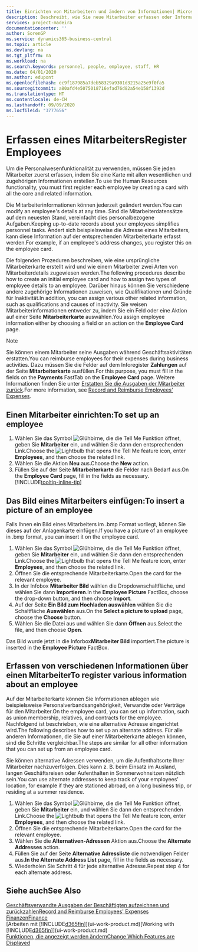 ```yaml
---
title: Einrichten von Mitarbeitern und ändern von Informationen| Microsoft Docs
description: Beschreibt, wie Sie neue Mitarbeiter erfassen oder Informationen für vorhandene Mitarbeiter bearbeiten.
services: project-madeira
documentationcenter: ''
author: SorenGP
ms.service: dynamics365-business-central
ms.topic: article
ms.devlang: na
ms.tgt_pltfrm: na
ms.workload: na
ms.search.keywords: personnel, people, employee, staff, HR
ms.date: 04/01/2020
ms.author: edupont
ms.openlocfilehash: ec9f187985a7deb58329a9301d3215a25e9f0fa5
ms.sourcegitcommit: a80afd4e5075018716efad76d82a54e158f1392d
ms.translationtype: HT
ms.contentlocale: de-CH
ms.lasthandoff: 09/09/2020
ms.locfileid: "3777656"
---
```

# <a name="register-employees"></a><span data-ttu-id="3d905-103">Erfassen eines Mitarbeiters</span><span class="sxs-lookup"><span data-stu-id="3d905-103">Register Employees</span></span>
<span data-ttu-id="3d905-104">Um die Personalwesenfunktionalität zu verwenden, müssen Sie jeden Mitarbeiter zuerst erfassen, indem Sie eine Karte mit allen wesentlichen und zugehörigen Informationen erstellen.</span><span class="sxs-lookup"><span data-stu-id="3d905-104">To use the Human Resources functionality, you must first register each employee by creating a card with all the core and related information.</span></span>

<span data-ttu-id="3d905-105">Die Mitarbeiterinformationen können jederzeit geändert werden.</span><span class="sxs-lookup"><span data-stu-id="3d905-105">You can modify an employee's details at any time.</span></span> <span data-ttu-id="3d905-106">Sind die Mitarbeiterdatensätze auf dem neuesten Stand, vereinfacht dies personalbezogene Aufgaben.</span><span class="sxs-lookup"><span data-stu-id="3d905-106">Keeping up-to-date records about your employees simplifies personnel tasks.</span></span> <span data-ttu-id="3d905-107">Ändert sich beispielsweise die Adresse eines Mitarbeiters, kann diese Information auf der entsprechenden Mitarbeiterkarte erfasst werden.</span><span class="sxs-lookup"><span data-stu-id="3d905-107">For example, if an employee's address changes, you register this on the employee card.</span></span>

<span data-ttu-id="3d905-108">Die folgenden Prozeduren beschreiben, wie eine ursprüngliche Mitarbeiterkarte erstellt wird und wie einem Mitarbeiter zwei Arten von Mitarbeiterdetails zugewiesen werden.</span><span class="sxs-lookup"><span data-stu-id="3d905-108">The following procedures describe how to create an initial employee card and how to assign two types of employee details to an employee.</span></span> <span data-ttu-id="3d905-109">Darüber hinaus können Sie verschiedene andere zugehörige Informationen zuweisen, wie Qualifikationen und Gründe für Inaktivität.</span><span class="sxs-lookup"><span data-stu-id="3d905-109">In addition, you can assign various other related information, such as qualifications and causes of inactivity.</span></span> <span data-ttu-id="3d905-110">Sie weisen Mitarbeiterinformationen entweder zu, indem Sie ein Feld oder eine Aktion auf einer Seite **Mitarbeiterkarte** auswählen.</span><span class="sxs-lookup"><span data-stu-id="3d905-110">You assign employee information either by choosing a field or an action on the **Employee Card** page.</span></span>

> [!NOTE]  
> <span data-ttu-id="3d905-111">Sie können einem Mitarbeiter seine Ausgaben während Geschäftsaktivitäten erstatten.</span><span class="sxs-lookup"><span data-stu-id="3d905-111">You can reimburse employees for their expenses during business activities.</span></span> <span data-ttu-id="3d905-112">Dazu müssen Sie die Felder auf dem Inforegister **Zahlungen** auf der Seite **Mitarbeiterkarte** ausfüllen.</span><span class="sxs-lookup"><span data-stu-id="3d905-112">For this purpose, you must fill in the fields on the **Payments** FastTab on the **Employee Card** page.</span></span> <span data-ttu-id="3d905-113">Weitere Informationen finden Sie unter [Erstatten Sie die Ausgaben der Mitarbeiter zurück](finance-how-record-reimburse-employee-expenses.md).</span><span class="sxs-lookup"><span data-stu-id="3d905-113">For more information, see [Record and Reimburse Employees' Expenses](finance-how-record-reimburse-employee-expenses.md).</span></span>

## <a name="to-set-up-an-employee"></a><span data-ttu-id="3d905-114">Einen Mitarbeiter einrichten:</span><span class="sxs-lookup"><span data-stu-id="3d905-114">To set up an employee</span></span>
1. <span data-ttu-id="3d905-115">Wählen Sie das Symbol ![Glühbirne, die die Tell Me Funktion öffnet](media/ui-search/search_small.png "Tell Me-Funktion"), geben Sie **Mitarbeiter** ein, und wählen Sie dann den entsprechenden Link.</span><span class="sxs-lookup"><span data-stu-id="3d905-115">Choose the ![Lightbulb that opens the Tell Me feature](media/ui-search/search_small.png "Tell me what you want to do") icon, enter **Employees**, and then choose the related link.</span></span>
2. <span data-ttu-id="3d905-116">Wählen Sie die Aktion **Neu** aus.</span><span class="sxs-lookup"><span data-stu-id="3d905-116">Choose the **New** action.</span></span>
3. <span data-ttu-id="3d905-117">Füllen Sie auf der Seite **Mitarbeiterkarte** die Felder nach Bedarf aus.</span><span class="sxs-lookup"><span data-stu-id="3d905-117">On the **Employee Card** page, fill in the fields as necessary.</span></span> [!INCLUDE[tooltip-inline-tip](includes/tooltip-inline-tip_md.md)]

## <a name="to-insert-a-picture-of-an-employee"></a><span data-ttu-id="3d905-118">Das Bild eines Mitarbeiters einfügen:</span><span class="sxs-lookup"><span data-stu-id="3d905-118">To insert a picture of an employee</span></span>
<span data-ttu-id="3d905-119">Falls Ihnen ein Bild eines Mitarbeiters im .bmp Format vorliegt,  können Sie dieses auf der Anlagenkarte einfügen.</span><span class="sxs-lookup"><span data-stu-id="3d905-119">If you have a picture of an employee in .bmp format, you can insert it on the employee card.</span></span>

1. <span data-ttu-id="3d905-120">Wählen Sie das Symbol ![Glühbirne, die die Tell Me Funktion öffnet](media/ui-search/search_small.png "Tell Me-Funktion"), geben Sie **Mitarbeiter** ein, und wählen Sie dann den entsprechenden Link.</span><span class="sxs-lookup"><span data-stu-id="3d905-120">Choose the ![Lightbulb that opens the Tell Me feature](media/ui-search/search_small.png "Tell me what you want to do") icon, enter **Employees**, and then choose the related link.</span></span>
2. <span data-ttu-id="3d905-121">Öffnen Sie die entsprechende Mitarbeiterkarte.</span><span class="sxs-lookup"><span data-stu-id="3d905-121">Open the card for the relevant employee.</span></span>
3. <span data-ttu-id="3d905-122">In der Infobox **Mitarbeiter Bild** wählen die Dropdownschaltfläche, und wählen Sie dann **Importieren**.</span><span class="sxs-lookup"><span data-stu-id="3d905-122">In the **Employee Picture** FactBox, choose the drop-down button, and then choose **Import**.</span></span>
4. <span data-ttu-id="3d905-123">Auf der Seite **Ein Bild zum Hochladen auswählen** wählen Sie die Schaltfläche **Auswählen** aus.</span><span class="sxs-lookup"><span data-stu-id="3d905-123">On the **Select a picture to upload** page, choose the **Choose** button.</span></span>
5. <span data-ttu-id="3d905-124">Wählen Sie die Datei aus und wählen Sie dann **Öffnen** aus.</span><span class="sxs-lookup"><span data-stu-id="3d905-124">Select the file, and then choose **Open**.</span></span>

<span data-ttu-id="3d905-125">Das Bild wurde jetzt in die Inforbox**Mitarbeiter Bild** importiert.</span><span class="sxs-lookup"><span data-stu-id="3d905-125">The picture is inserted in the **Employee Picture** FactBox.</span></span>

## <a name="to-register-various-information-about-an-employee"></a><span data-ttu-id="3d905-126">Erfassen von verschiedenen Informationen über einen Mitarbeiter</span><span class="sxs-lookup"><span data-stu-id="3d905-126">To register various information about an employee</span></span>
<span data-ttu-id="3d905-127">Auf der Mitarbeiterkarte können Sie Informationen ablegen wie beispielsweise Personalverbandsangehörigkeit, Verwandte oder Verträge für den Mitarbeiter.</span><span class="sxs-lookup"><span data-stu-id="3d905-127">On the employee card, you can set up information, such as union membership, relatives, and contracts for the employee.</span></span> <span data-ttu-id="3d905-128">Nachfolgend ist beschrieben, wie eine alternative Adresse eingerichtet wird.</span><span class="sxs-lookup"><span data-stu-id="3d905-128">The following describes how to set up an alternate address.</span></span> <span data-ttu-id="3d905-129">Für alle anderen Informationen, die Sie auf einer Mitarbeiterkarte ablegen können, sind die Schritte vergleichbar.</span><span class="sxs-lookup"><span data-stu-id="3d905-129">The steps are similar for all other information that you can set up from an employee card.</span></span>

<span data-ttu-id="3d905-130">Sie können alternative Adressen verwenden, um die Aufenthaltsorte Ihrer Mitarbeiter nachzuverfolgen. Dies kann z. B. beim Einsatz im Ausland, langen Geschäftsreisen oder Aufenthalten in Sommerwohnsitzen nützlich sein.</span><span class="sxs-lookup"><span data-stu-id="3d905-130">You can use alternate addresses to keep track of your employees’ location, for example if they are stationed abroad, on a long business trip, or residing at a summer residence.</span></span>

1. <span data-ttu-id="3d905-131">Wählen Sie das Symbol ![Glühbirne, die die Tell Me Funktion öffnet](media/ui-search/search_small.png "Tell Me-Funktion"), geben Sie **Mitarbeiter** ein, und wählen Sie dann den entsprechenden Link.</span><span class="sxs-lookup"><span data-stu-id="3d905-131">Choose the ![Lightbulb that opens the Tell Me feature](media/ui-search/search_small.png "Tell me what you want to do") icon, enter **Employees**, and then choose the related link.</span></span>
2. <span data-ttu-id="3d905-132">Öffnen Sie die entsprechende Mitarbeiterkarte.</span><span class="sxs-lookup"><span data-stu-id="3d905-132">Open the card for the relevant employee.</span></span>
3. <span data-ttu-id="3d905-133">Wählen Sie die **Alternativen-Adressen** Aktion aus.</span><span class="sxs-lookup"><span data-stu-id="3d905-133">Choose the **Alternate Addresses** action.</span></span>
4. <span data-ttu-id="3d905-134">Füllen Sie auf der Seite **Alternative Adressliste** die notwendigen Felder aus.</span><span class="sxs-lookup"><span data-stu-id="3d905-134">**In the Alternate Address List** page, fill in the fields as necessary.</span></span>
5. <span data-ttu-id="3d905-135">Wiederholen Sie Schritt 4 für jede alternative Adresse.</span><span class="sxs-lookup"><span data-stu-id="3d905-135">Repeat step 4 for each alternate address.</span></span>

## <a name="see-also"></a><span data-ttu-id="3d905-136">Siehe auch</span><span class="sxs-lookup"><span data-stu-id="3d905-136">See Also</span></span>
[<span data-ttu-id="3d905-137">Geschäftsverwandte Ausgaben der Beschäftigten aufzeichnen und zurückzahlen</span><span class="sxs-lookup"><span data-stu-id="3d905-137">Record and Reimburse Employees' Expenses</span></span>](finance-how-record-reimburse-employee-expenses.md)  
[<span data-ttu-id="3d905-138">Finanzen</span><span class="sxs-lookup"><span data-stu-id="3d905-138">Finance</span></span>](finance.md)  
<span data-ttu-id="3d905-139">[Arbeiten mit [!INCLUDE[d365fin](includes/d365fin_md.md)]](ui-work-product.md)</span><span class="sxs-lookup"><span data-stu-id="3d905-139">[Working with [!INCLUDE[d365fin](includes/d365fin_md.md)]](ui-work-product.md)</span></span>  
[<span data-ttu-id="3d905-140">Funktionen, die angezeigt werden ändern</span><span class="sxs-lookup"><span data-stu-id="3d905-140">Change Which Features are Displayed</span></span>](ui-experiences.md)
